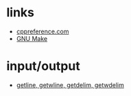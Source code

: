 # links
- [cppreference.com](https://en.cppreference.com/w/)
- [GNU Make](https://www.gnu.org/software/make/manual/make.html)

# input/output
- [getline, getwline, getdelim, getwdelim](https://en.cppreference.com/w/c/experimental/dynamic/getline)
